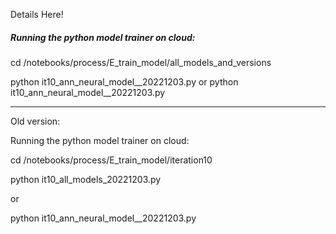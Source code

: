 Details Here!


##### Running the python model trainer on cloud:

cd /notebooks/process/E_train_model/all_models_and_versions

python it10_ann_neural_model__20221203.py
or
python it10_ann_neural_model__20221203.py


-----

Old version:

Running the python model trainer on cloud:

cd /notebooks/process/E_train_model/iteration10

python it10_all_models_20221203.py 

or

python it10_ann_neural_model__20221203.py

